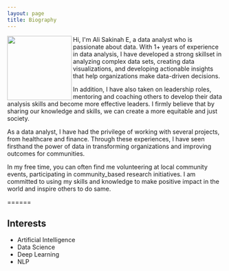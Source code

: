 ```yaml
---
layout: page
title: Biography
---
```


<img src="https://user-images.githubusercontent.com/96656540/228382829-bfb0fc2a-d9da-415f-8cea-ee45311aaf90.jpeg" width="150" height="150" align="left" />

<p>Hi, I'm Ali Sakinah E, a data analyst who is passionate about data. With 1+ years of experience in data analysis, I have developed a strong skillset in analyzing complex data sets, creating data visualizations, and developing actionable insights that help organizations make data-driven decisions.

In addition, I have also taken on leadership roles, mentoring and coaching others to develop their data analysis skills and become more effective leaders. I firmly believe that by sharing our knowledge and skills, we can create a more equitable and just society.

As a data analyst, I have had the privilege of working with several projects, from healthcare and finance.
Through these experiences, I have seen firsthand the power of data in transforming organizations and improving outcomes for communities.

In my free time, you can often find me volunteering at local community events, participating in community_based research initiatives. I am committed to using my skills and knowledge to make positive impact in the world and inspire others to do same.</p> 



======


## Interests
* Artificial Intelligence
* Data Science
* Deep Learning
* NLP

